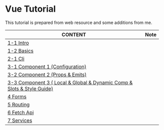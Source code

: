 
# Vue Tutorial

This tutorial is prepared from web resource and some additions from me.

CONTENT |Note|
--- |---|
[1-1 Intro](./js-vue-1-1-intro.md) | 
[1-2 Basics](./js-vue-1-2-basics.md) |
[2-1 Cli](./js-vue-2-cli.md) |
[3-1 Component 1 (Configuration)](./js-vue-3-1-component.md) |
[3-2 Component 2 (Props & Emits)](./js-vue-3-2-component-props-emits.md) |
[3-3 Component 3 ( Local & Global & Dynamic Comp & Slots & Style Guide)](./js-vue-3-3-component-slot-dynamic-comp.md) |
[4 Forms](./js-vue-4-1-forms.md)|
[5 Routing](./js-vue-5-Routing.md) |
[6 Fetch Api](./js-vue-6-Fetch-Api.md) |
[7 Services](./js-vue-7-Services.md) |